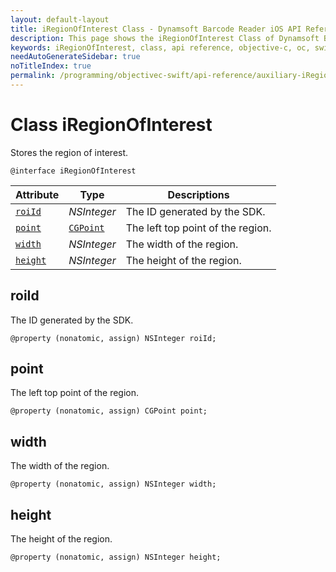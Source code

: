 ```yaml
---
layout: default-layout
title: iRegionOfInterest Class - Dynamsoft Barcode Reader iOS API Reference
description: This page shows the iRegionOfInterest Class of Dynamsoft Barcode Reader for iOS SDK.
keywords: iRegionOfInterest, class, api reference, objective-c, oc, swift
needAutoGenerateSidebar: true
noTitleIndex: true
permalink: /programming/objectivec-swift/api-reference/auxiliary-iRegionOfInterest.html
---
```


# Class iRegionOfInterest

Stores the region of interest.  

```objc
@interface iRegionOfInterest
```  

| Attribute | Type | Descriptions |
|---------- | ---- | ----------- |
| [`roiId`](#roiid) | *NSInteger* | The ID generated by the SDK. |
| [`point`](#point) | [`CGPoint`](auxiliary-iDBRPoint.md) | The left top point of the region. |
| [`width`](#width) | *NSInteger* | The width of the region. |
| [`height`](#height) | *NSInteger* | The height of the region. |

## roiId

The ID generated by the SDK.

```objc
@property (nonatomic, assign) NSInteger roiId;
```

## point

The left top point of the region.

```objc
@property (nonatomic, assign) CGPoint point;
```

## width

The width of the region.

```objc
@property (nonatomic, assign) NSInteger width;
```

## height

The height of the region.

```objc
@property (nonatomic, assign) NSInteger height;
```
